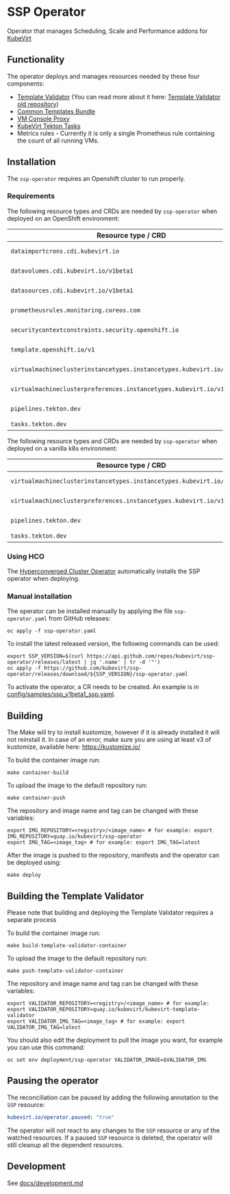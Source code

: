# SSP Operator
Operator that manages Scheduling, Scale and Performance addons for [KubeVirt](https://kubevirt.io)

## Functionality

The operator deploys and manages resources needed by these four components:

- [Template Validator](https://github.com/kubevirt/ssp-operator/tree/master/internal/template-validator) (You can read more about it here: [Template Validator old repository](https://github.com/kubevirt/kubevirt-template-validator))
- [Common Templates Bundle](https://github.com/kubevirt/common-templates)
- [VM Console Proxy](https://github.com/kubevirt/vm-console-proxy)
- [KubeVirt Tekton Tasks](https://github.com/kubevirt/kubevirt-tekton-tasks)
- Metrics rules - Currently it is only a single Prometheus rule containing the count of all running VMs.

## Installation

The `ssp-operator` requires an Openshift cluster to run properly.

### Requirements

The following resource types and CRDs are needed by `ssp-operator` when deployed on an OpenShift environment:

| Resource type / CRD                                                     | Needed by                                                                 |
| ------------------------------------------------------------------------| --------------------------------------------------------------------------|
| `dataimportcrons.cdi.kubevirt.io`                                       | `data-sources` operand (Kind `DataImportCron`)                            |
| `datavolumes.cdi.kubevirt.io/v1beta1`                                   | `data-sources` operand (Kind `DataVolume` and `DataVolumeSource`)         |
| `datasources.cdi.kubevirt.io/v1beta1`                                   | `data-sources` operand (Kind `DataSource`)                                |
| `prometheusrules.monitoring.coreos.com`                                 | `metrics` operand (Kind `PrometheusRule`)                                 |
| `securitycontextconstraints.security.openshift.io`                      | `node-labeller` operand (Kind `SecurityContextConstraints`)               |
| `template.openshift.io/v1`                                              | `common-templates` operand (Kind `Template`)                              |
| `virtualmachineclusterinstancetypes.instancetypes.kubevirt.io/v1alpha2` | `common-instancetypes` operand (Kind `VirtualMachineClusterInstancetype`) |
| `virtualmachineclusterpreferences.instancetypes.kubevirt.io/v1alpha2`   | `common-instancetypes` operand (Kind `VirtualMachineClusterPreference`)   |
| `pipelines.tekton.dev`                                                  | `tekton-pipelines` operand (Kind `Pipeline`)                              |
| `tasks.tekton.dev`                                                      | `tekton-tasks` operand (Kind `Task`)                                      |

The following resource types and CRDs are needed by `ssp-operator` when deployed on a vanilla k8s environment:

| Resource type / CRD                                                     | Needed by                                                                 |
| ------------------------------------------------------------------------| --------------------------------------------------------------------------|
| `virtualmachineclusterinstancetypes.instancetypes.kubevirt.io/v1alpha2` | `common-instancetypes` operand (Kind `VirtualMachineClusterInstancetype`) |
| `virtualmachineclusterpreferences.instancetypes.kubevirt.io/v1alpha2`   | `common-instancetypes` operand (Kind `VirtualMachineClusterPreference`)   |
| `pipelines.tekton.dev`                                                  | `tekton-pipelines` operand (Kind `Pipeline`)                              |
| `tasks.tekton.dev`                                                      | `tekton-tasks` operand (Kind `Task`)                                      |

### Using HCO

The [Hyperconverged Cluster Operator](https://github.com/kubevirt/hyperconverged-cluster-operator) automatically installs the SSP operator when deploying.

### Manual installation

The operator can be installed manually by applying the file `ssp-operator.yaml` from GitHub releases:
```shell
oc apply -f ssp-operator.yaml
```

To install the latest released version, the following commands can be used:
```shell
export SSP_VERSION=$(curl https://api.github.com/repos/kubevirt/ssp-operator/releases/latest | jq '.name' | tr -d '"')
oc apply -f https://github.com/kubevirt/ssp-operator/releases/download/${SSP_VERSION}/ssp-operator.yaml
```

To activate the operator, a CR needs to be created.
An example is in [config/samples/ssp_v1beta1_ssp.yaml](config/samples/ssp_v1beta1_ssp.yaml).

## Building

The Make will try to install kustomize, however if it is already installed it will not reinstall it.
In case of an error, make sure you are using at least v3 of kustomize, available here: https://kustomize.io/

To build the container image run:
```shell
make container-build
```

To upload the image to the default repository run:
```shell
make container-push
```

The repository and image name and tag can be changed
with these variables:
```shell
export IMG_REPOSITORY=<registry>/<image_name> # for example: export IMG_REPOSITORY=quay.io/kubevirt/ssp-operator
export IMG_TAG=<image_tag> # for example: export IMG_TAG=latest
```

After the image is pushed to the repository,
manifests and the operator can be deployed using:
```shell
make deploy
```
## Building the Template Validator
Please note that building and deploying the Template Validator requires a separate process

To build the container image run:
```shell
make build-template-validator-container
```

To upload the image to the default repository run:
```shell
make push-template-validator-container
```

The repository and image name and tag can be changed
with these variables:
```shell
export VALIDATOR_REPOSITORY=<registry>/<image_name> # for example: export VALIDATOR_REPOSITORY=quay.io/kubevirt/kubevirt-template-validator
export VALIDATOR_IMG_TAG=<image_tag> # for example: export VALIDATOR_IMG_TAG=latest
```

You should also edit the deployment to pull the image you want, for example you can use this command:
```shell
oc set env deployment/ssp-operator VALIDATOR_IMAGE=$VALIDATOR_IMG
```

## Pausing the operator

The reconciliation can be paused by adding the following
annotation to the `SSP` resource:
```yaml
kubevirt.io/operator.paused: "true"
```
The operator will not react to any changes to the `SSP` resource
or any of the watched resources. If a paused `SSP` resource is deleted,
the operator will still cleanup all the dependent resources.

## Development

See [docs/development.md](docs/development.md)
